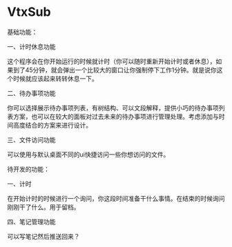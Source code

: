 # VtxSub

基础功能：

一、计时休息功能

这个程序会在你开始运行的时候就计时（你可以随时重新开始计时或者休息），如果到了45分钟，就会弹出一个比较大的窗口让你强制停下工作1分钟。就是说你这个时候就应该起来转转休息一下。

二、待办事项功能

你可以选择展示待办事项列表，有树结构、可以文段解释，提供小巧的待办事项列表方案，也可以在较大的面板对过去未来的待办事项进行管理处理。考虑添加与时间高度结合的方案来进行设计。

三、文件访问功能

可以使用与默认桌面不同的ui快捷访问一些你想访问的文件。



待开发的功能：

一、计时

在开始计时的时候进行一个询问，你这段时间准备干什么事情。在结束的时候询问刚刚干了什么。用于留档。

四、笔记管理功能

可以写笔记然后推送回来？
